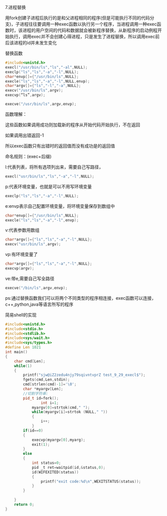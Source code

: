 7.进程替换

用fork创建子进程后执行的是和父进程相同的程序(但是可能执行不同的代码分支)，子进程往往要调用一种exec函数以执行另一个程序，当进程调用一种exec函数时，该进程的用户空间的代码和数据就会被新程序替换，从新程序的启动例程开始执行，调用exec并不会创建心得进程，只是发生了进程替换，所以调用exec前后该进程的id并未发生变化

替换函数

```cpp
#include<unistd.h>
execl("/usr/bin/ls","ls","-al",NULL);
execlp("ls","ls","-a","-l",NULL);
char*envp[]={"/usr/bin/ls",NULL};
execle("ls","ls","-a","-l",NULL,envp);
char*argv[]={"ls","-l","-a",NULL};
execv("/usr/bin/ls",argv);
execvp(“ls”,argv);

execve("/usr/bin/ls",argv,envp);
```

函数理解：

这些函数如果调用成功则加载新的程序从开始代码开始执行，不在返回

如果调用出错返回-1

所以exec函数只有出错时的返回值而没有成功是的返回值

命名规则：(exec+后缀)

l:代表列表，将所有选项列出来，需要自己写路径，

```cpp
execl("usr/bin/ls","ls","-a","-l",NULL);
```

p:代表环境变量，也就是可以不用写环境变量

```cpp
execlp("ls","ls","-a","-l",NULL);
```

e:envp表示自己配置环境变量，将环境变量保存到数组中

```cpp
char*envp[]={"/usr/bin/ls",NULL};
execle("ls","ls","-a","-l",envp);
```

v:代表参数用数组

```cpp
char*argv[]={"ls","ls","-a","-l",NULL};
execv("usr/bin/ls",argv);
```

vp:有环境变量了

```cpp
char*argv[]={"ls","ls","-a","-l",NULL};
execvp(argv);
```

ve:带e,需要自己写全路径

```cpp
execve("/bin/ls",argv,envp);
```

ps:通过替换函数我们可以将两个不同类型的程序相连接，exec函数可以连接，c++,python,java等语言所写的程序



简易shell的实现

```cpp
#include<unistd.h>
#include<stdio.h>
#include<stdlib.h>
#include<sys/wait.h>
#include<sys/types.h>
#define Len 1021
int main()
{
    char cmd[Len];
    while(1)
    {
        printf("sjw@iZ2zedu4njy79sqivntvprZ test_9_29_execl$");
        fgets(cmd,Len,stdin);
        cmd[strlen(cmd)-1]='\0';
        char *myargv[Len];
        //切割字符串:
        pid_t id=fork();
                int i=1;
            myargv[0]=strtok(cmd," ");
            while(myargv[i]=strtok (NULL," "))
            {
                i++;
            }
        if(id==0)
        {
    		execvp(myargv[0],myarg);
            exit(1);
        }
        else
        {
            int status=0;
            pid _t ret=waitpid(id,&status,0);
            id(WIFEXITED(status))
            {
                printf("exit code:%d\n",WEXITSTATUS(status));
            }
        }
        
    }
    return 0;
}
```

